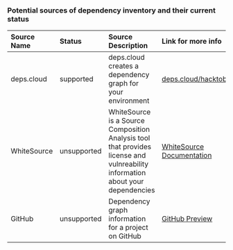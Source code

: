 ### Potential sources of dependency inventory and their current status

|**Source Name**|**Status**|**Source Description**|**Link for more info**|
|:----|:----|:----|:----|
|deps.cloud|supported|deps.cloud creates a dependency graph for your environment|[deps.cloud/hacktoberfest](https://github.com/depscloud/hacktoberfest#identifying-contribution-candidates)|
|WhiteSource|unsupported|WhiteSource is a Source Composition Analysis tool that provides license and vulnreability information about your dependencies|[WhiteSource Documentation](https://whitesource.atlassian.net/wiki/spaces/WD/pages/33915056/Due+Diligence+Report)|
|GitHub|unsupported|Dependency graph information for a project on GitHub|[GitHub Preview](https://developer.github.com/v4/previews/#access-to-a-repositories-dependency-graph)|
